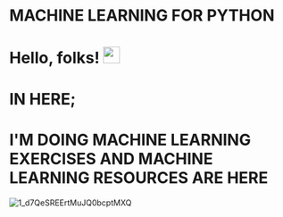 # MACHINE LEARNING FOR PYTHON
# Hello, folks! <img src="https://raw.githubusercontent.com/MartinHeinz/MartinHeinz/master/wave.gif" width="30px">
# IN HERE;
# I'M DOING MACHINE LEARNING EXERCISES AND MACHINE LEARNING RESOURCES ARE HERE


![1_d7QeSREErtMuJQ0bcptMXQ](https://user-images.githubusercontent.com/92849974/186729417-5e5c7b23-03a0-4ef8-90ff-f7ee8ceb06bc.gif)
